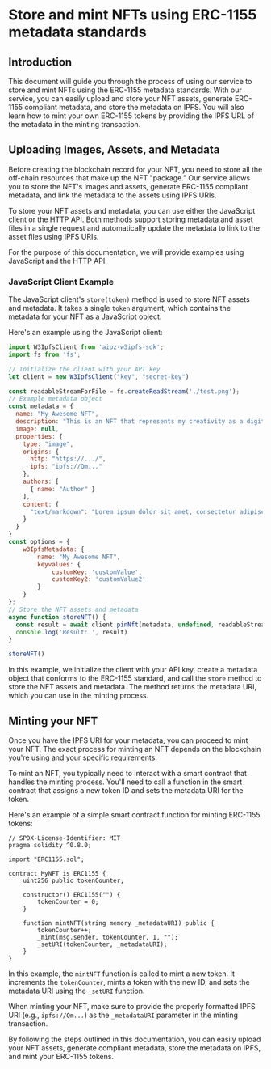 # Store and mint NFTs using ERC-1155 metadata standards

## Introduction

This document will guide you through the process of using our service to store and mint NFTs using the ERC-1155 metadata standards. With our service, you can easily upload and store your NFT assets, generate ERC-1155 compliant metadata, and store the metadata on IPFS. You will also learn how to mint your own ERC-1155 tokens by providing the IPFS URL of the metadata in the minting transaction.

## Uploading Images, Assets, and Metadata

Before creating the blockchain record for your NFT, you need to store all the off-chain resources that make up the NFT "package." Our service allows you to store the NFT's images and assets, generate ERC-1155 compliant metadata, and link the metadata to the assets using IPFS URIs.

To store your NFT assets and metadata, you can use either the JavaScript client or the HTTP API. Both methods support storing metadata and asset files in a single request and automatically update the metadata to link to the asset files using IPFS URIs.

For the purpose of this documentation, we will provide examples using JavaScript and the HTTP API.

### JavaScript Client Example

The JavaScript client's `store(token)` method is used to store NFT assets and metadata. It takes a single `token` argument, which contains the metadata for your NFT as a JavaScript object.

Here's an example using the JavaScript client:

```javascript
import W3IpfsClient from 'aioz-w3ipfs-sdk';
import fs from 'fs';

// Initialize the client with your API key
let client = new W3IpfsClient("key", "secret-key")

const readableStreamForFile = fs.createReadStream('./test.png');
// Example metadata object
const metadata = {
  name: "My Awesome NFT",
  description: "This is an NFT that represents my creativity as a digital artist!",
  image: null,
  properties: {
    type: "image",
    origins: {
      http: "https://.../",
      ipfs: "ipfs://Qm..."
    },
    authors: [
      { name: "Author" }
    ],
    content: {
      "text/markdown": "Lorem ipsum dolor sit amet, consectetur adipiscing elit..."
    }
  }
}
const options = {
    w3IpfsMetadata: {
        name: "My Awesome NFT",
        keyvalues: {
            customKey: 'customValue',
            customKey2: 'customValue2'
        }
    }
};
// Store the NFT assets and metadata
async function storeNFT() {
  const result = await client.pinNft(metadata, undefined, readableStreamForFile, options)
  console.log('Result: ', result)
}

storeNFT()

```

In this example, we initialize the client with your API key, create a metadata object that conforms to the ERC-1155 standard, and call the `store` method to store the NFT assets and metadata. The method returns the metadata URI, which you can use in the minting process.

## Minting your NFT

Once you have the IPFS URI for your metadata, you can proceed to mint your NFT. The exact process for minting an NFT depends on the blockchain you're using and your specific requirements.

To mint an NFT, you typically need to interact with a smart contract that handles the minting process. You'll need to call a function in the smart contract that assigns a new token ID and sets the metadata URI for the token.

Here's an example of a simple smart contract function for minting ERC-1155 tokens:

```solidity
// SPDX-License-Identifier: MIT
pragma solidity ^0.8.0;

import "ERC1155.sol";

contract MyNFT is ERC1155 {
    uint256 public tokenCounter;

    constructor() ERC1155("") {
        tokenCounter = 0;
    }

    function mintNFT(string memory _metadataURI) public {
        tokenCounter++;
        _mint(msg.sender, tokenCounter, 1, "");
        _setURI(tokenCounter, _metadataURI);
    }
}
```

In this example, the `mintNFT` function is called to mint a new token. It increments the `tokenCounter`, mints a token with the new ID, and sets the metadata URI using the `_setURI` function.

When minting your NFT, make sure to provide the properly formatted IPFS URI (e.g., `ipfs://Qm...`) as the `_metadataURI` parameter in the minting transaction.

By following the steps outlined in this documentation, you can easily upload your NFT assets, generate compliant metadata, store the metadata on IPFS, and mint your ERC-1155 tokens.
